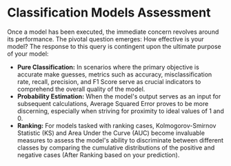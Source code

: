# Classification Models Assessment
Once a model has been executed, the immediate concern revolves around its performance. The pivotal question emerges: How effective is your model? The response to this query is contingent upon the ultimate purpose of your model:
- **Pure Classification:** In scenarios where the primary objective is accurate make guesses, metrics such as accuracy, misclassification rate, recall, precision, and F1 Score serve as crucial indicators to comprehend the overall quality of the model.
- **Probability Estimation:** When the model's output serves as an input for subsequent calculations, Average Squared Error proves to be more discerning, especially when striving for proximity to ideal values of 1 and 0.
- **Ranking:** For models tasked with ranking cases, Kolmogorov-Smirnov Statistic (KS) and Area Under the Curve (AUC) become invaluable measures to assess the model's ability to discriminate between different classes by comparing the cumulative distributions of the positive and negative cases (After Ranking based on your prediction).
 

